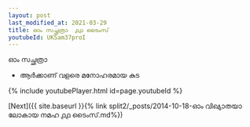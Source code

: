 ```yaml
---
layout: post
last_modified_at: 2021-03-29
title: ഓം സച്ഛത്രാ  ൧൧ ടൈംസ്
youtubeId: UKSam37proI
---
```

 
 
 ഓം സച്ഛത്രാ  
 
 -  ആർക്കാണ് വളരെ മനോഹരമായ കുട 
 
  
 
  
 
 
 
 
 
 


{% include youtubePlayer.html id=page.youtubeId %}
 
[Next]({{ site.baseurl }}{% link  split2/_posts/2014-10-18-ഓം വിഖ്യാതയാ ലോകായ നമഹ ൧൧ ടൈംസ്.md%})
 
